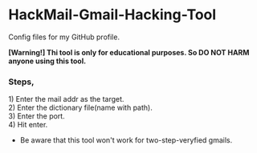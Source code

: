 # HackMail-Gmail-Hacking-Tool
Config files for my GitHub profile.


<b>[Warning!] Thi tool is only for educational purposes. So DO NOT HARM anyone using this tool.</b>

<h3>Steps,</h3>
1) Enter the mail addr as the target.<br>
2) Enter the dictionary file(name with path).<br>
3) Enter the port.<br>
4) Hit enter.

* Be aware that this tool won't work for two-step-veryfied gmails.
